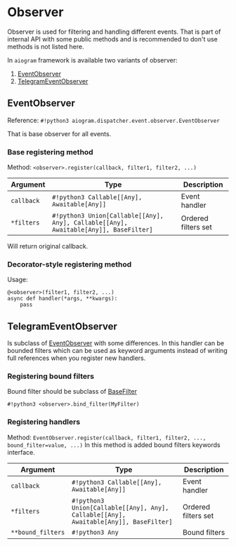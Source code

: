 # Observer

Observer is used for filtering and handling different events. That is part of internal API with some public methods and is recommended to don't use methods is not listed here.

In `aiogram` framework is available two variants of observer:

1. [EventObserver](#eventobserver) 
1. [TelegramEventObserver](#telegrameventobserver)


## EventObserver
Reference: `#!python3 aiogram.dispatcher.event.observer.EventObserver`

That is base observer for all events.

### Base registering method
Method: `<observer>.register(callback, filter1, filter2, ...)`

| Argument | Type | Description |
| --- | --- | --- |
| `callback` | `#!python3 Callable[[Any], Awaitable[Any]]` | Event handler |
| `*filters` | `#!python3 Union[Callable[[Any], Any], Callable[[Any], Awaitable[Any]], BaseFilter]` | Ordered filters set |

Will return original callback.


### Decorator-style registering method

Usage:
```python3
@<observer>(filter1, filter2, ...)
async def handler(*args, **kwargs):
    pass
```

## TelegramEventObserver
Is subclass of [EventObserver](#eventobserver) with some differences.
In this handler can be bounded filters which can be used as keyword arguments instead of writing full references when you register new handlers.

### Registering bound filters

Bound filter should be subclass of [BaseFilter](filters/base_filter.md)

`#!python3 <observer>.bind_filter(MyFilter)`

### Registering handlers
Method: `EventObserver.register(callback, filter1, filter2, ..., bound_filter=value, ...)`
In this method is added bound filters keywords interface.

| Argument | Type | Description |
| --- | --- | --- |
| `callback` | `#!python3 Callable[[Any], Awaitable[Any]]` | Event handler |
| `*filters` | `#!python3 Union[Callable[[Any], Any], Callable[[Any], Awaitable[Any]], BaseFilter]` | Ordered filters set |
| `**bound_filters` | `#!python3 Any` | Bound filters |
